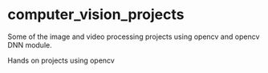 # computer_vision_projects

Some of the image and video processing projects using opencv and opencv DNN module.

Hands on projects using opencv
